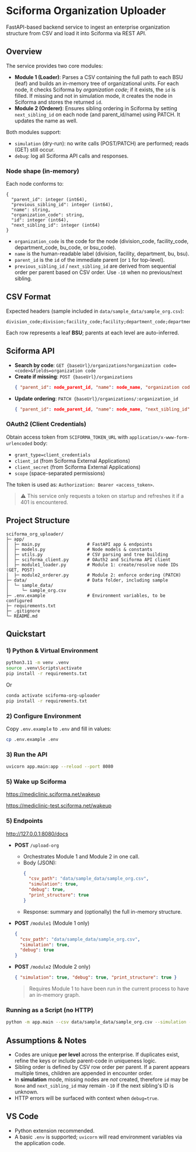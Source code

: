 # Sciforma Organization Uploader

FastAPI-based backend service to ingest an enterprise organization structure from CSV and load it into Sciforma via REST API.

## Overview

The service provides two core modules:

- **Module 1 (Loader)**: Parses a CSV containing the full path to each BSU (leaf) and builds an in-memory tree of organizational units. For each node, it checks Sciforma by _organization code_; if it exists, the `id` is filled. If missing and not in simulation mode, it creates the node in Sciforma and stores the returned `id`.
- **Module 2 (Orderer)**: Ensures sibling ordering in Sciforma by setting `next_sibling_id` on each node (and parent_id/name) using PATCH. It updates the name as well.

Both modules support:

- `simulation` (dry-run): no write calls (POST/PATCH) are performed; reads (GET) still occur.
- `debug`: log all Sciforma API calls and responses.

### Node shape (in-memory)

Each node conforms to:

```
{
  "parent_id": integer (int64),
  "previous_sibling_id": integer (int64),
  "name": string,
  "organization_code": string,
  "id": integer (int64),
  "next_sibling_id": integer (int64)
}
```

- `organization_code` is the code for the node (division_code, facility_code, department_code, bu_code, or bsu_code).
- `name` is the human-readable label (division, facility, department, bu, bsu).
- `parent_id` is the `id` of the immediate parent (or `1` for top-level).
- `previous_sibling_id` / `next_sibling_id` are derived from sequential order per parent based on CSV order. Use `-10` when no previous/next sibling.

## CSV Format

Expected headers (sample included in `data/sample_data/sample_org.csv`):

```
division_code;division;facility_code;facility;department_code;department;bu_code;bu;bsu_code;bsu
```

Each row represents a leaf **BSU**; parents at each level are auto-inferred.

## Sciforma API

- **Search by code**: `GET {baseUrl}/organizations?organization code=<code>&fields=organization code`
- **Create if missing**: `POST {baseUrl}/organizations`
  ```json
  { "parent_id": node_parent_id, "name": node_name, "organization code": node_organization_code, "next_sibling_id": -10 }
  ```
- **Update ordering**: `PATCH {baseUrl}/organizations/:organization_id`
  ```json
  { "parent_id": node_parent_id, "name": node_name, "next_sibling_id": node_next_sibling_id }
  ```

### OAuth2 (Client Credentials)

Obtain access token from `SCIFORMA_TOKEN_URL` with `application/x-www-form-urlencoded` body:

- `grant_type=client_credentials`
- `client_id` (from Sciforma External Applications)
- `client_secret` (from Sciforma External Applications)
- `scope` (space-separated permissions)

The token is used as: `Authorization: Bearer <access_token>`.

> ⚠️ This service only requests a token on startup and refreshes it if a 401 is encountered.

## Project Structure

```
sciforma_org_uploader/
├─ app/
│  ├─ main.py                  # FastAPI app & endpoints
│  ├─ models.py                # Node models & constants
│  ├─ utils.py                 # CSV parsing and tree building
│  ├─ sciforma_client.py       # OAuth2 and Sciforma API client
│  ├─ module1_loader.py        # Module 1: create/resolve node IDs (GET, POST)
│  ├─ module2_orderer.py       # Module 2: enforce ordering (PATCH)
├─ data/                       # Data folder, including sample
│  └─ sample_data/
│     └─ sample_org.csv
├─ .env.example                # Environment variables, to be configured
├─ requirements.txt
├─ .gitignore
└─ README.md
```

## Quickstart

### 1) Python & Virtual Environment

```bash
python3.11 -m venv .venv
source .venv\Scripts\activate
pip install -r requirements.txt
```

Or

```bash
conda activate sciforma-org-uploader
pip install -r requirements.txt
```

### 2) Configure Environment

Copy `.env.example` to `.env` and fill in values:

```bash
cp .env.example .env
```

### 3) Run the API

```bash
uvicorn app.main:app --reload --port 8080
```

### 5) Wake up Sciforma

https://mediclinic.sciforma.net/wakeup

https://mediclinic-test.sciforma.net/wakeup

### 5) Endpoints

http://127.0.0.1:8080/docs

- **POST** `/upload-org`

  - Orchestrates Module 1 and Module 2 in one call.
  - Body (JSON):
    ```json
    {
      "csv_path": "data/sample_data/sample_org.csv",
      "simulation": true,
      "debug": true,
      "print_structure": true
    }
    ```
  - Response: summary and (optionally) the full in-memory structure.

- **POST** `/module1` (Module 1 only)

  ```json
  {
    "csv_path": "data/sample_data/sample_org.csv",
    "simulation": true,
    "debug": true
  }
  ```

- **POST** `/module2` (Module 2 only)
  ```json
  { "simulation": true, "debug": true, "print_structure": true }
  ```
  > Requires Module 1 to have been run in the current process to have an in-memory graph.

### Running as a Script (no HTTP)

```bash
python -m app.main --csv data/sample_data/sample_org.csv --simulation --print-structure
```

## Assumptions & Notes

- Codes are unique **per level** across the enterprise. If duplicates exist, refine the keys or include parent-code in uniqueness logic.
- Sibling order is defined by CSV row order per parent. If a parent appears multiple times, children are appended in encounter order.
- In **simulation** mode, missing nodes are _not_ created, therefore `id` may be `None` and `next_sibling_id` may remain `-10` if the next sibling's ID is unknown.
- HTTP errors will be surfaced with context when `debug=true`.

## VS Code

- Python extension recommended.
- A basic `.env` is supported; `uvicorn` will read environment variables via the application code.
